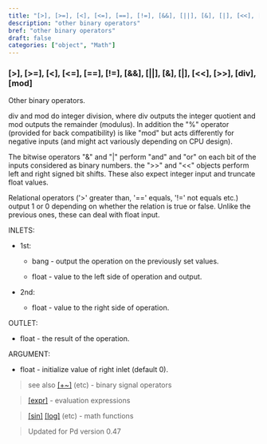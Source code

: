 ```yaml
---
title: "[>], [>=], [<], [<=], [==], [!=], [&&], [||], [&], [|], [<<], [>>], [div], [mod]"
description: "other binary operators"
bref: "other binary operators"
draft: false
categories: ["object", "Math"]
---
```


### [>], [>=], [<], [<=], [==], [!=], [&&], [||], [&], [|], [&lt;&lt;], [&gt;&gt;], [div], [mod]

Other binary operators.

div and mod do integer division, where div outputs the integer quotient and mod outputs the remainder (modulus). In addition the "%" operator (provided for back compatibility) is like "mod" but acts differently for negative inputs (and might act variously depending on CPU design).

The bitwise operators "&" and "|" perform "and" and "or" on each bit of the inputs considered as binary numbers. the "&gt;&gt;" and "&lt;&lt;" objects perform left and right signed bit shifts. These also expect integer input and truncate float values.

Relational operators ('>' greater than, '==' equals, '!=' not equals etc.) output 1 or 0 depending on whether the relation is true or false. Unlike the previous ones, these can deal with float input.


INLETS:

- 1st:

  - bang - output the operation on the previously set values.

  - float - value to the left side of operation and output.

- 2nd:

  - float - value to the right side of operation.

OUTLET:

- float - the result of the operation.

ARGUMENT:

- float - initialize value of right inlet (default 0).

> see also [[+~]](../#) (etc) - binary signal operators

> [[expr]](../expr-family) - evaluation expressions

> [[sin]](../math-functions) [[log]](../math-functions) (etc) - math functions

> Updated for Pd version 0.47
 
